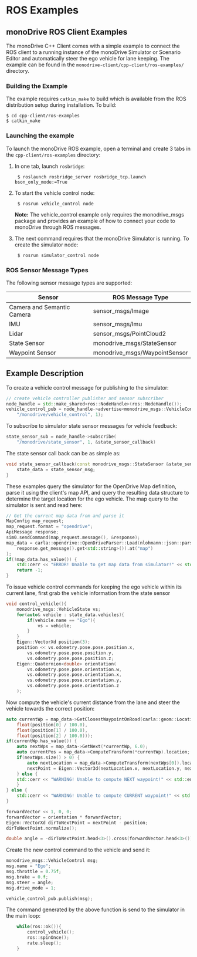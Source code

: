 # ROS Examples

## monoDrive ROS Client Examples

The monoDrive C++ Client comes with a simple example to connect the ROS client
to a running instance of the monoDrive Simulator or Scenario Editor and 
automatically steer the ego vehicle for lane keeping. The example can be found
in the `monodrive-client/cpp-client/ros-examples/` directory. 

### Building the Example

The example requires `catkin_make` to build which is available from the ROS 
distribution setup during installation. To build:

    $ cd cpp-client/ros-examples
    $ catkin_make

### Launching the example

To launch the monoDrive ROS example, open a terminal and create 3 tabs in the 
`cpp-client/ros-examples` directory:

1. In one tab, launch `rosbridge`: 

        $ roslaunch rosbridge_server rosbridge_tcp.launch bson_only_mode:=True

2. To start the vehicle control node:

        $ rosrun vehicle_control node

    **Note:** The vehicle_control example only requires the monodrive_msgs package 
    and provides an example of how to connect your code to monoDrive through ROS 
    messages.

3. The next command requires that the monoDrive Simulator is running. To create the simulator node:

        $ rosrun simulator_control node

### ROS Sensor Message Types

The following sensor message types are supported:

| Sensor | ROS Message Type |
| ------------ | ---------- | 
| Camera and Semantic Camera | sensor_msgs/Image |
| IMU | sensor_msgs/Imu |
| Lidar | sensor_msgs/PointCloud2 |
| State Sensor| monodrive_msgs/StateSensor |
| Waypoint Sensor| monodrive_msgs/WaypointSensor |

## Example Description

To create a vehicle control message for publishing to the simulator:

```cpp
// create vehicle controller publisher and sensor subscriber
node_handle = std::make_shared<ros::NodeHandle>(ros::NodeHandle());
vehicle_control_pub = node_handle->advertise<monodrive_msgs::VehicleControl>(
    "/monodrive/vehicle_control", 1);
```

To subscribe to simulator state sensor messages for vehicle feedback:
```cpp
state_sensor_sub = node_handle->subscribe(
    "/monodrive/state_sensor", 1, &state_sensor_callback)
```

The state sensor call back can be as simple as:

```cpp
void state_sensor_callback(const monodrive_msgs::StateSensor &state_sensor_msg){
    state_data = state_sensor_msg;
}
```

These examples query the simulator for the OpenDrive Map definition, parse it using the client's map API, and query the resulting data structure to determine the target location for the ego vehicle. The map query to the simulator is sent and read here:

```cpp
// Get the current map data from and parse it
MapConfig map_request;
map_request.format = "opendrive";
ApiMessage response;
sim0.sendCommand(map_request.message(), &response);
map_data = carla::opendrive::OpenDriveParser::Load(nlohmann::json::parse(
    response.get_message().get<std::string>()).at("map")
);
if(!map_data.has_value()) {
    std::cerr << "ERROR! Unable to get map data from simulator!" << std::endl;
    return -1;
}
```

To issue vehicle control commands for keeping the ego vehicle within its current 
lane, first grab the vehicle information from the state sensor

```cpp
void control_vehicle(){
    monodrive_msgs::VehicleState vs;
    for(auto& vehicle : state_data.vehicles){
        if(vehicle.name == "Ego"){
            vs = vehicle;
        }
    }
    Eigen::VectorXd position(3);
    position << vs.odometry.pose.pose.position.x,
        vs.odometry.pose.pose.position.y,
        vs.odometry.pose.pose.position.z;
    Eigen::Quaternion<double> orientation(
        vs.odometry.pose.pose.orientation.w,
        vs.odometry.pose.pose.orientation.x,
        vs.odometry.pose.pose.orientation.y,
        vs.odometry.pose.pose.orientation.z
    );
```

Now compute the vehicle's current distance from the lane and steer the vehicle 
towards the correct position:


```cpp
auto currentWp = map_data->GetClosestWaypointOnRoad(carla::geom::Location(
    float(position[0] / 100.0), 
    float(position[1] / 100.0),
    float(position[2] / 100.0)));
if(currentWp.has_value()) {
    auto nextWps = map_data->GetNext(*currentWp, 6.0);
    auto currentPos = map_data->ComputeTransform(*currentWp).location;
    if(nextWps.size() > 0) {
        auto nextLocation = map_data->ComputeTransform(nextWps[0]).location;
        nextPoint = Eigen::Vector3d(nextLocation.x, nextLocation.y, nextLocation.z)*100.0;
    } else {
    std::cerr << "WARNING! Unable to compute NEXT waypoint!" << std::endl;
    }
} else {
    std::cerr << "WARNING! Unable to compute CURRENT waypoint!" << std::endl;
}

forwardVector << 1, 0, 0;
forwardVector = orientation * forwardVector;
Eigen::VectorXd dirToNextPoint = nextPoint - position;
dirToNextPoint.normalize();

double angle = -dirToNextPoint.head<3>().cross(forwardVector.head<3>())[2];
```

Create the new control command to the vehicle and send it:

```cpp
monodrive_msgs::VehicleControl msg;
msg.name = "Ego";
msg.throttle = 0.75f;
msg.brake = 0.f;
msg.steer = angle;
msg.drive_mode = 1;

vehicle_control_pub.publish(msg);
```

The command generated by the above function is send to the simulator in the 
main loop:

```cpp
    while(ros::ok()){
        control_vehicle();
        ros::spinOnce();
        rate.sleep();
    }
```